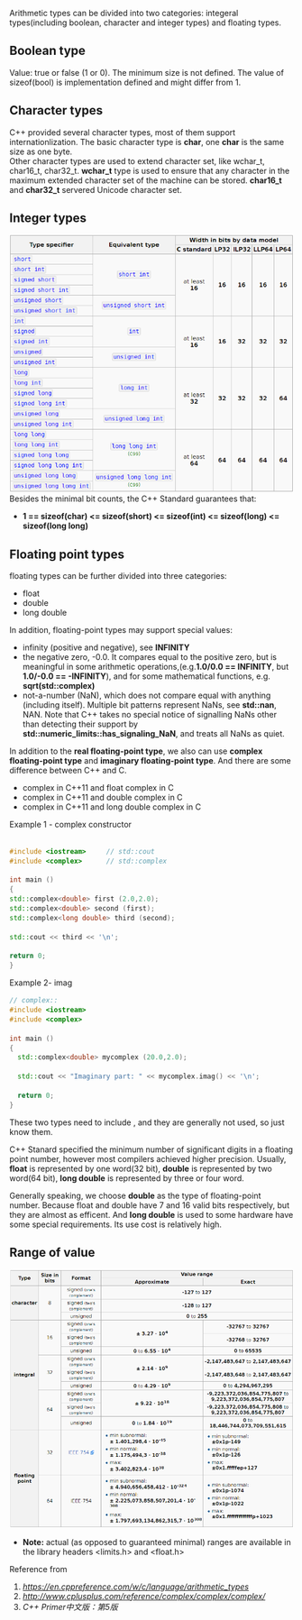 Arithmetic types can be divided into two categories: integeral types(including boolean, character and integer types) and floating types.
## Boolean type
Value: true or false (1 or 0).
The minimum size is not defined. The value of sizeof(bool) is implementation defined and might differ from 1.
## Character types
C++ provided several character types, most of them support internationlization. The basic character type is **char**, one **char** is the same size as one byte.  
Other character types are used to extend character set, like wchar_t, char16_t, char32_t. **wchar_t** type is used to ensure that any character in the maximum extended character set of the machine can be stored. **char16_t** and **char32_t** servered Unicode character set.
## Integer types
![integer types & their properties](assets/integer_types&their_properties.png)  
Besides the minimal bit counts, the C++ Standard guarantees that:
- **1 == sizeof(char) <= sizeof(short) <= sizeof(int) <= sizeof(long) <= sizeof(long long)**
## Floating point types
floating types can be further divided into three categories:  
- float
- double 
- long double

In addition, floating-point types may support special values:
- infinity (positive and negative), see **INFINITY**
- the negative zero, -0.0. It compares equal to the positive zero, but is meaningful in some arithmetic operations,(e.g.**1.0/0.0 == INFINITY**, but **1.0/-0.0 == -INFINITY**), and for some mathematical functions, e.g. **sqrt(std::complex)**
- not-a-number (NaN), which does not compare equal with anything (including itself). Multiple bit patterns represent NaNs, see **std::nan**, NAN. Note that C++ takes no special notice of signalling NaNs other than detecting their support by **std::numeric_limits::has_signaling_NaN**, and treats all NaNs as quiet.

In addition to the **real floating-point type**, we also can use **complex floating-point type** and **imaginary floating-point type**. And there are some difference between C++ and C.
- complex<float> in C++11 and float complex in C
- complex<double> in C++11 and double complex in C
- complex<long double> in C++11 and long double complex  in C 
  
 Example 1 - complex constructor 
  ```C++

#include <iostream>     // std::cout
#include <complex>      // std::complex

int main ()
{
  std::complex<double> first (2.0,2.0);
  std::complex<double> second (first);
  std::complex<long double> third (second);

  std::cout << third << '\n';

  return 0;
}
```
Example 2-  imag 
```C++
// complex::
#include <iostream>     
#include <complex>      

int main ()
{
  std::complex<double> mycomplex (20.0,2.0);

  std::cout << "Imaginary part: " << mycomplex.imag() << '\n';

  return 0;
}
```
These two types need to include **<complex>**, and they are generally not used, so just know them.

C++ Stanard specified the minimum number of significant digits in a floating point number, however most compilers achieved higher precision. Usually, **float** is represented by one word(32 bit), **double** is represented by two word(64 bit), **long double** is represented by three or four word. 

Generally speaking, we choose **double** as the type of floating-point number. Because float and double have 7 and 16 valid bits respectively, but they are almost as efficent. And **long double** is used to some hardware have some special requirements. Its use cost is relatively high.
## Range of value
![range_of_value](assets/range_of_value.png)
- **Note:** actual (as opposed to guaranteed minimal) ranges are available in the library headers <limits.h> and <float.h>

Reference from
1. *https://en.cppreference.com/w/c/language/arithmetic_types* 
2. *http://www.cplusplus.com/reference/complex/complex/complex/*
3. *C++ Primer中文版：第5版*
